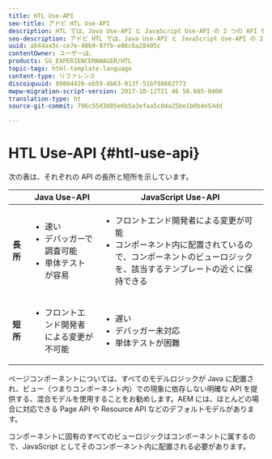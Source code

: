 ```yaml
---
title: HTL Use-API
seo-title: アドビ HTL Use-API
description: HTL では、Java Use-API と JavaScript Use-API の 2 つの API を使用できます。
seo-description: アドビ HTL では、Java Use-API と JavaScript Use-API の 2 つの API を使用できます。
uuid: ab44aa5c-ce7e-40b9-97fb-e86c6a28405c
contentOwner: ユーザーは、
products: SG_EXPERIENCEMANAGER/HTL
topic-tags: html-template-language
content-type: リファレンス
discoiquuid: 89004426-eb59-4b63-913f-51bf98662773
mwpw-migration-script-version: 2017-10-12T21 46 58.665-0400
translation-type: ht
source-git-commit: 796c55d3d85e6b5a3efaa5c04a25be1b0b4e54dd

---
```



# HTL Use-API {#htl-use-api}

次の表は、それぞれの API の長所と短所を示しています。

|  | **Java Use-API** | **JavaScript Use-API** |
|--- |--- |--- |
| **長所** | <ul><li>速い</li><li>デバッガーで調査可能</li><li>単体テストが容易</li></ul> | <ul><li>フロントエンド開発者による変更が可能</li><li>コンポーネント内に配置されているので、コンポーネントのビューロジックを、該当するテンプレートの近くに保持できる</li></ul> |
| **短所** | <ul><li>フロントエンド開発者による変更が不可能</li></ul> | <ul><li>遅い</li><li>デバッガー未対応</li><li>単体テストが困難</li></ul> |


ページコンポーネントについては、すべてのモデルロジックが Java に配置され、ビュー（つまりコンポーネント内）での現象に依存しない明確な API を提供する、混合モデルを使用することをお勧めします。AEM には、ほとんどの場合に対応できる Page API や Resource API などのデフォルトモデルがあります。

コンポーネントに固有のすべてのビューロジックはコンポーネントに属するので、JavaScript としてそのコンポーネント内に配置される必要があります。
